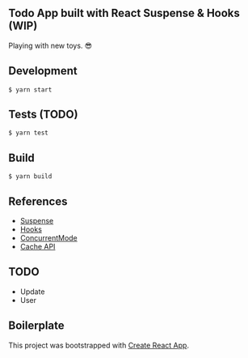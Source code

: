 ## Todo App built with React Suspense & Hooks (WIP)

Playing with new toys. :sunglasses:

## Development

`$ yarn start`

## Tests (TODO)

`$ yarn test`

## Build

`$ yarn build`

## References

- [Suspense](https://reactjs.org/docs/code-splitting.html#suspense)
- [Hooks](https://reactjs.org/docs/hooks-reference.html)
- [ConcurrentMode](https://github.com/sw-yx/fresh-concurrent-react/blob/master/apis/roots.md#reactdomcreateroot-and-rootrender)
- [Cache API](https://github.com/facebook/react/pull/13337#issuecomment-425974864)

## TODO

- Update
- User

## Boilerplate

This project was bootstrapped with [Create React App](https://github.com/facebook/create-react-app).

